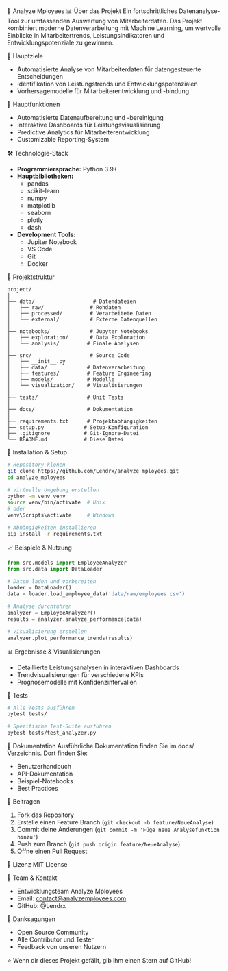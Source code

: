 🚀 Analyze Mployees
📊 Über das Projekt
Ein fortschrittliches Datenanalyse-Tool zur umfassenden Auswertung von Mitarbeiterdaten. Das Projekt kombiniert moderne Datenverarbeitung mit Machine Learning, um wertvolle Einblicke in Mitarbeitertrends, Leistungsindikatoren und Entwicklungspotenziale zu gewinnen.

🎯 Hauptziele
* Automatisierte Analyse von Mitarbeiterdaten für datengesteuerte Entscheidungen
* Identifikation von Leistungstrends und Entwicklungspotenzialen
* Vorhersagemodelle für Mitarbeiterentwicklung und -bindung

🔑 Hauptfunktionen
* Automatisierte Datenaufbereitung und -bereinigung
* Interaktive Dashboards für Leistungsvisualisierung
* Predictive Analytics für Mitarbeiterentwicklung
* Customizable Reporting-System

🛠️ Technologie-Stack
* **Programmiersprache:** Python 3.9+
* **Hauptbibliotheken:**
   * pandas
   * scikit-learn
   * numpy
   * matplotlib
   * seaborn
   * plotly
   * dash
* **Development Tools:**
   * Jupiter Notebook
   * VS Code
   * Git
   * Docker

📁 Projektstruktur
```
project/
│
├── data/                   # Datendateien
│   ├── raw/               # Rohdaten
│   ├── processed/         # Verarbeitete Daten
│   └── external/          # Externe Datenquellen
│
├── notebooks/             # Jupyter Notebooks
│   ├── exploration/       # Data Exploration
│   └── analysis/         # Finale Analysen
│
├── src/                   # Source Code
│   ├── __init__.py
│   ├── data/             # Datenverarbeitung
│   ├── features/         # Feature Engineering
│   ├── models/           # Modelle
│   └── visualization/    # Visualisierungen
│
├── tests/                # Unit Tests
│
├── docs/                 # Dokumentation
│
├── requirements.txt      # Projektabhängigkeiten
├── setup.py             # Setup-Konfiguration
├── .gitignore           # Git-Ignore-Datei
└── README.md            # Diese Datei
```

🚀 Installation & Setup
```bash
# Repository klonen
git clone https://github.com/Lendrx/analyze_mployees.git
cd analyze_mployees

# Virtuelle Umgebung erstellen
python -m venv venv
source venv/bin/activate  # Unix
# oder
venv\Scripts\activate     # Windows

# Abhängigkeiten installieren
pip install -r requirements.txt
```

📈 Beispiele & Nutzung
```python
from src.models import EmployeeAnalyzer
from src.data import DataLoader

# Daten laden und vorbereiten
loader = DataLoader()
data = loader.load_employee_data('data/raw/employees.csv')

# Analyse durchführen
analyzer = EmployeeAnalyzer()
results = analyzer.analyze_performance(data)

# Visualisierung erstellen
analyzer.plot_performance_trends(results)
```

📊 Ergebnisse & Visualisierungen
* Detaillierte Leistungsanalysen in interaktiven Dashboards
* Trendvisualisierungen für verschiedene KPIs
* Prognosemodelle mit Konfidenzintervallen

🧪 Tests
```bash
# Alle Tests ausführen
pytest tests/

# Spezifische Test-Suite ausführen
pytest tests/test_analyzer.py
```

📝 Dokumentation
Ausführliche Dokumentation finden Sie im docs/ Verzeichnis. Dort finden Sie:
* Benutzerhandbuch
* API-Dokumentation
* Beispiel-Notebooks
* Best Practices

🤝 Beitragen
1. Fork das Repository
2. Erstelle einen Feature Branch (`git checkout -b feature/NeueAnalyse`)
3. Commit deine Änderungen (`git commit -m 'Füge neue Analysefunktion hinzu'`)
4. Push zum Branch (`git push origin feature/NeueAnalyse`)
5. Öffne einen Pull Request

📜 Lizenz
MIT License

👥 Team & Kontakt
* Entwicklungsteam Analyze Mployees
* Email: contact@analyzemployees.com
* GitHub: @Lendrx

🙏 Danksagungen
* Open Source Community
* Alle Contributor und Tester
* Feedback von unseren Nutzern

⭐️ Wenn dir dieses Projekt gefällt, gib ihm einen Stern auf GitHub!